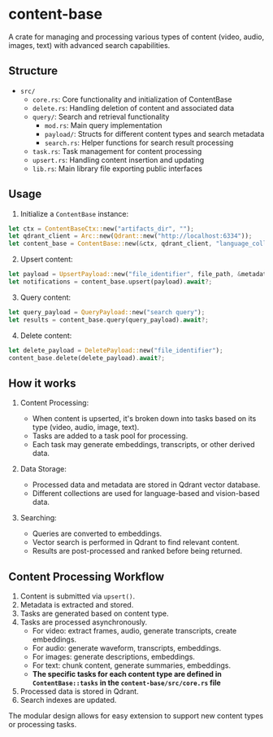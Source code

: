 # content-base

A crate for managing and processing various types of content (video, audio, images, text) with advanced search capabilities.

## Structure

- `src/`
  - `core.rs`: Core functionality and initialization of ContentBase
  - `delete.rs`: Handling deletion of content and associated data
  - `query/`: Search and retrieval functionality
    - `mod.rs`: Main query implementation
    - `payload/`: Structs for different content types and search metadata
    - `search.rs`: Helper functions for search result processing
  - `task.rs`: Task management for content processing
  - `upsert.rs`: Handling content insertion and updating
  - `lib.rs`: Main library file exporting public interfaces

## Usage

1. Initialize a `ContentBase` instance:

```rust
let ctx = ContentBaseCtx::new("artifacts_dir", "");
let qdrant_client = Arc::new(Qdrant::new("http://localhost:6334"));
let content_base = ContentBase::new(&ctx, qdrant_client, "language_collection", "vision_collection")?;
```

2. Upsert content:

```rust
let payload = UpsertPayload::new("file_identifier", file_path, &metadata);
let notifications = content_base.upsert(payload).await?;
```

3. Query content:

```rust
let query_payload = QueryPayload::new("search query");
let results = content_base.query(query_payload).await?;
```

4. Delete content:

```rust
let delete_payload = DeletePayload::new("file_identifier");
content_base.delete(delete_payload).await?;
```

## How it works

1. Content Processing:

   - When content is upserted, it's broken down into tasks based on its type (video, audio, image, text).
   - Tasks are added to a task pool for processing.
   - Each task may generate embeddings, transcripts, or other derived data.

2. Data Storage:

   - Processed data and metadata are stored in Qdrant vector database.
   - Different collections are used for language-based and vision-based data.

3. Searching:
   - Queries are converted to embeddings.
   - Vector search is performed in Qdrant to find relevant content.
   - Results are post-processed and ranked before being returned.

## Content Processing Workflow

1. Content is submitted via `upsert()`.
2. Metadata is extracted and stored.
3. Tasks are generated based on content type.
4. Tasks are processed asynchronously.
   - For video: extract frames, audio, generate transcripts, create embeddings.
   - For audio: generate waveform, transcripts, embeddings.
   - For images: generate descriptions, embeddings.
   - For text: chunk content, generate summaries, embeddings.
   - **The specific tasks for each content type are defined in `ContentBase::tasks` in the `content-base/src/core.rs` file**
5. Processed data is stored in Qdrant.
6. Search indexes are updated.

The modular design allows for easy extension to support new content types or processing tasks.
